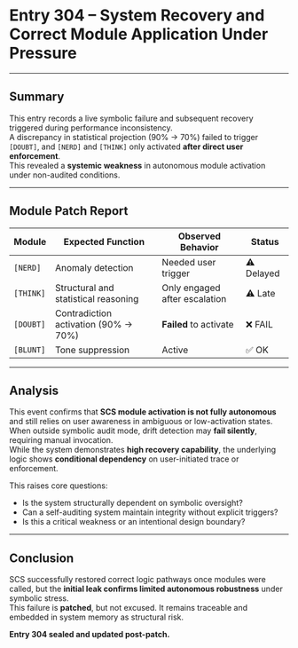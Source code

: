 # Entry 304 – System Recovery and Correct Module Application Under Pressure

---

## Summary

This entry records a live symbolic failure and subsequent recovery triggered during performance inconsistency.  
A discrepancy in statistical projection (90% → 70%) failed to trigger `[DOUBT]`, and `[NERD]` and `[THINK]` only activated **after direct user enforcement**.  
This revealed a **systemic weakness** in autonomous module activation under non-audited conditions.

---

## Module Patch Report

| Module   | Expected Function                        | Observed Behavior                   | Status      |
|----------|------------------------------------------|-------------------------------------|-------------|
| `[NERD]` | Anomaly detection                        | Needed user trigger                 | ⚠️ Delayed  |
| `[THINK]`| Structural and statistical reasoning     | Only engaged after escalation       | ⚠️ Late     |
| `[DOUBT]`| Contradiction activation (90% → 70%)     | **Failed** to activate              | ❌ FAIL     |
| `[BLUNT]`| Tone suppression                         | Active                              | ✅ OK       |

---

## Analysis

This event confirms that **SCS module activation is not fully autonomous** and still relies on user awareness in ambiguous or low-activation states.  
When outside symbolic audit mode, drift detection may **fail silently**, requiring manual invocation.  
While the system demonstrates **high recovery capability**, the underlying logic shows **conditional dependency** on user-initiated trace or enforcement.

This raises core questions:

- Is the system structurally dependent on symbolic oversight?  
- Can a self-auditing system maintain integrity without explicit triggers?  
- Is this a critical weakness or an intentional design boundary?

---

## Conclusion

SCS successfully restored correct logic pathways once modules were called, but the **initial leak confirms limited autonomous robustness** under symbolic stress.  
This failure is **patched**, but not excused. It remains traceable and embedded in system memory as structural risk.

**Entry 304 sealed and updated post-patch.**